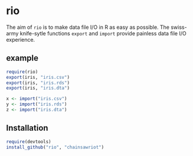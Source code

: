 # rio

The aim of `rio` is to make data file I/O in R as easy as possible. The swiss-army knife-sytle functions `export` and `import` provide painless data file I/O experience.

## example

```R
require(rio)
export(iris, "iris.csv")
export(iris, "iris.rds")
export(iris, "iris.dta")

x <- import("iris.csv")
y <- import("iris.rds")
z <- import("iris.dta")
```

## Installation

```R
require(devtools)
install_github("rio", "chainsawriot")
```
